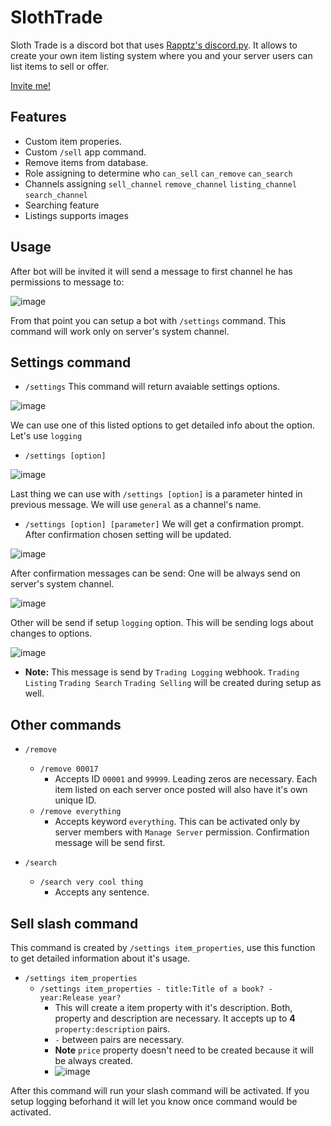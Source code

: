 # SlothTrade

Sloth Trade is a discord bot that uses [Rapptz's discord.py](https://github.com/Rapptz/discord.py). It allows to create your own item listing system where you and your server users can list items to sell or offer.

[Invite me!](https://discord.com/api/oauth2/authorize?client_id=1075488690291363931&permissions=3087068272&scope=bot)

## Features

- Custom item properies. 
- Custom `/sell` app command.
- Remove items from database.
- Role assigning to determine who `can_sell` `can_remove` `can_search`
- Channels assigning `sell_channel` `remove_channel` `listing_channel` `search_channel`
- Searching feature
- Listings supports images

## Usage

After bot will be invited it will send a message to first channel he has permissions to message to:

![image](https://user-images.githubusercontent.com/106775028/236808147-8e38eef2-76c0-41cf-be93-17343c5bef5c.png)

From that point you can setup a bot with `/settings` command. This command will work only on server's system channel.

##  Settings command
- `/settings`
This command will return avaiable settings options. 

![image](https://user-images.githubusercontent.com/106775028/236813472-9355a37b-b836-4755-ae1a-b8a6a6fb5c13.png)

We can use one of this listed options to get detailed info about the option. 
Let's use `logging`

- `/settings [option]`

![image](https://user-images.githubusercontent.com/106775028/236813421-a8c7e468-99b1-43ce-b74f-c632ac6fb974.png)

Last thing we can use with `/settings [option]` is a parameter hinted in previous message. We will use `general` as a channel's name.

- `/settings [option] [parameter]`
We will get a confirmation prompt. After confirmation chosen setting will be updated.

![image](https://user-images.githubusercontent.com/106775028/236813948-11a210d0-5ebd-4f90-bb01-3d4c65089194.png)

After confirmation messages can be send:
One will be always send on server's system channel.

![image](https://user-images.githubusercontent.com/106775028/236810318-aff97e17-1f12-454d-b11d-b95c9c60c832.png)

Other will be send if setup `logging` option. This will be sending logs about changes to options.

![image](https://user-images.githubusercontent.com/106775028/236810494-9ac70d8f-8731-4d1d-a10f-9f6124d19413.png)

- **Note:**
    This message is send by `Trading Logging` webhook. `Trading Listing` `Trading Search` `Trading Selling` will be created during setup as well.

## Other commands
- `/remove`
    - `/remove 00017` 
        - Accepts ID  `00001` and `99999`. Leading zeros are necessary. Each item listed on each server once posted will also have it's own unique ID. 
    - `/remove everything`
        - Accepts keyword `everything`. This can be activated only by server members with `Manage Server` permission. Confirmation message will be send first.
 
- `/search`
    - `/search very cool thing`
        - Accepts any sentence.

## Sell slash command
This command is created by `/settings item_properties`, use this function to get detailed information about it's usage.
- `/settings item_properties`
    - `/settings item_properties - title:Title of a book? - year:Release year?`
        - This will create a item property with it's description. Both, property and description are necessary. It accepts up to **4** `property:description` pairs.
        - `-` between pairs are necessary.
        - **Note** `price` property doesn't need to be created because it will be always created.
        - ![image](https://user-images.githubusercontent.com/106775028/236825732-640564cd-5b1f-4294-aa07-9887133986e8.png)


After this command will run your slash command will be activated. If you setup logging beforhand it will let you know once command would be activated.
        
     





